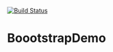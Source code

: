 [![Build Status](https://dev.azure.com/mofidshawn/BootstrapDemo/_apis/build/status/bitflame.BoootstrapDemo?branchName=master)](https://dev.azure.com/mofidshawn/BootstrapDemo/_build/latest?definitionId=2&branchName=master)

# BoootstrapDemo
